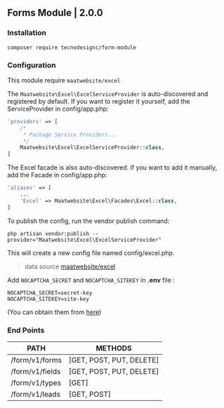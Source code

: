 ## Forms Module | 2.0.0

### Installation

`` composer require tecnodesignc/form-module ``

### Configuration

This module require ``maatwebsite/excel``

The ``Maatwebsite\Excel\ExcelServiceProvider`` is auto-discovered and registered by default.
If you want to register it yourself, add the ServiceProvider in config/app.php:

```php
'providers' => [
    /*
     * Package Service Providers...
     */
    Maatwebsite\Excel\ExcelServiceProvider::class,
]
```

The Excel facade is also auto-discovered.
If you want to add it manually, add the Facade in config/app.php:

```php
'aliases' => [
    ...
    'Excel' => Maatwebsite\Excel\Facades\Excel::class,
]
```

To publish the config, run the vendor publish command:
```
php artisan vendor:publish --provider="Maatwebsite\Excel\ExcelServiceProvider"
```
This will create a new config file named config/excel.php.

> data source [maatwebsite/excel](https://docs.laravel-excel.com/3.1/getting-started/installation.html)


Add `NOCAPTCHA_SECRET` and `NOCAPTCHA_SITEKEY` in **.env** file :

```
NOCAPTCHA_SECRET=secret-key
NOCAPTCHA_SITEKEY=site-key
```

(You can obtain them from [here](https://www.google.com/recaptcha/admin))

### End Points
  | PATH | METHODS |
  | ------------- | ------------- | 
  | /form/v1/forms | [GET, POST, PUT, DELETE] |
  | /form/v1/fields | [GET, POST, PUT, DELETE] |
  | /form/v1/types | [GET] |
  | /form/v1/leads | [GET, POST] |

